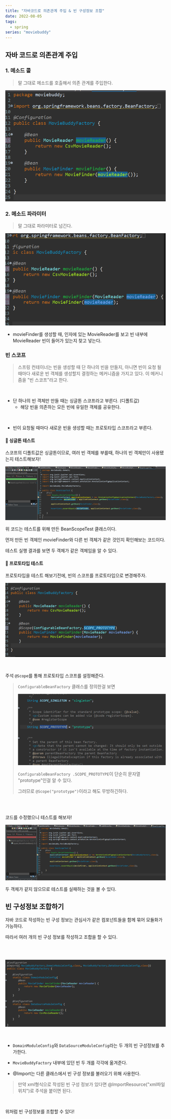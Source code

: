 ```yaml
---
title: "자바코드로 의존관계 주입 & 빈 구성정보 조합"
date: 2022-08-05
tags:
  - spring
series: "moviebuddy"
---
```


## 자바 코드로 의존관계 주입



### 1. 메소드 콜

> 말 그대로 메소드를 호출해서 의존 관계를 주입한다.

![](call.png)



### 2. 메소드 파라미터

> 말 그대로 파라미터로 넘긴다.

![](param.png)

* movieFinder를 생성할 때, 인자에 있는 MovieReader를 보고 빈 내부에 MovieReader 빈이 들어가 있는지 찾고 넣는다.



### 빈 스코프

> 스프링 컨테이너는 빈을 생성할 때 단 하나의 빈을 만들지, 아니면 빈이 요청 될 때마다 새로운 빈 객체를 생성할지 결정하는 메커니즘을 가지고 있다. 이 메커니즘을 "빈 스코프"라고 한다.

<br/>

* 단 하나의 빈 객체만 만들 때는 싱글톤 스코프라고 부른다. (디폴트값)
  * 해당 빈을 의존하는 모든 빈에 유일한 객체를 공유한다.

<br/>

* 빈이 요청될 때마다 새로운 빈을 생성할 때는 프로토타입 스코프라고 부른다.



#### 📌 싱글톤 테스트

스코프의 디폴트값은 싱글톤이므로, 여러 빈 객체를 부를때, 하나의 빈 객체만이 사용됐는지 테스트해보자!

![](singleton-test.png)

위 코드는 테스트를 위해 만든 BeanScopeTest 클래스이다. <br/>

먼저 만든 빈 객체인 movieFinder와 다른 빈 객체가 같은 것인지 확인해보는 코드이다.<br/>

테스트 실행 결과를 보면 두 객체가 같은 객체임을 알 수 있다. <br/>



#### 📌 프로토타입 테스트

프로토타입을 테스트 해보기전에, 빈의 스코프를 프로토타입으로 변경해주자.

![](scope.png)

<br/>

주석 `@Scope`를 통해 프로토타입 스코프를 설정해준다.

> `ConfigurableBeanFactory` 클래스를 정의한걸 보면
>
> ![](def.png)
>
> `ConfigurableBeanFactory .SCOPE_PROTOTYPE`이 단순히 문자열 "prototype"인걸 알 수 있다. <br/>
>
> 그러므로 `@Scope("prototype")`이라고 해도 무방하긴하다.

<br/><br/>

코드를 수정했으니 테스트를 해보자!

![](fail.png)

두 객체가 같지 않으므로 테스트를 실패하는 것을 볼 수 있다.





## 빈 구성정보 조합하기

자바 코드로 작성하는 빈 구성 정보는 관심사가 같은 컴포넌트들을 함께 묶어 모듈화가 가능하다.<br/>

따라서 여러 개의 빈 구성 정보를 작성하고 조합을 할 수 있다.

<br/><br/>

![](add-config.png)

<br/>

* `DomainModuleConfig`와 `DataSourceModuleConfig`라는 두 개의 빈 구성정보를 추가한다.
* `MovieBuddyFactory` 내부에 있던 빈 두 개를 각각에 옮겨준다.

* @Import는 다른 클래스에서 빈 구성 정보를 불러오기 위해 사용한다.

> 만약 xml형식으로 작성된 빈 구성 정보가 있다면 @ImportResource("xml파일위치")로 주석을 붙이면 된다.

<br/>

위처럼 빈 구성정보를 조합할 수 있다!
